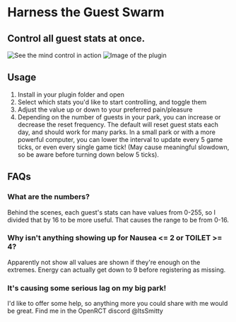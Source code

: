 # Harness the Guest Swarm

## Control all guest stats at once.

![See the mind control in action](https://media0.giphy.com/media/v1.Y2lkPTc5MGI3NjExcGk1anptZTFpd2RvMXNzNjdzbnZpcmcwdmY4c2kzZTV2c3J4bGRneCZlcD12MV9pbnRlcm5hbF9naWZfYnlfaWQmY3Q9Zw/eU3BK2Qb57ZYWB7HZO/giphy.gif)
![Image of the plugin](https://github.com/ltsSmitty/consistent-guest-stats/blob/main/images/Screenshot%202023-12-21%20at%201.49.08%E2%80%AFPM.png)

## Usage

1. Install in your plugin folder and open
2. Select which stats you'd like to start controlling, and toggle them
3. Adjust the value up or down to your preferred pain/pleasure
4. Depending on the number of guests in your park, you can increase or decrease the reset frequency. The default will reset guest stats each day, and should work for many parks. In a small park or with a more powerful computer, you can lower the interval to update every 5 game ticks, or even every single game tick! (May cause meaningful slowdown, so be aware before turning down below 5 ticks).

## FAQs

### What are the numbers?
Behind the scenes, each guest's stats can have values from 0-255, so I divided that by 16 to be more useful. That causes the range to be from 0-16.

### Why isn't anything showing up for Nausea <= 2 or TOILET >= 4?
Apparently not show all values are shown if they're enough on the extremes. Energy can actually get down to 9 before registering as missing.

### It's causing some serious lag on my big park!
I'd like to offer some help, so anything more you could share with me would be great. Find me in the OpenRCT discord @ltsSmitty
